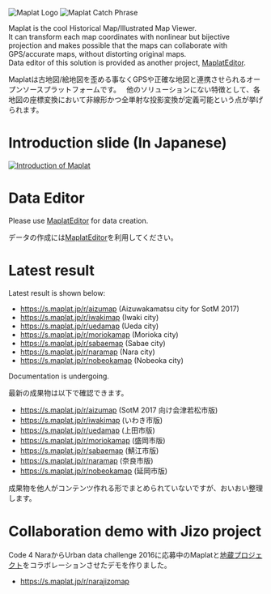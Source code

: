 ![Maplat Logo](https://code4nara.github.io/Maplat/page_imgs/maplat.png)
![Maplat Catch Phrase](https://code4nara.github.io/Maplat/page_imgs/bijective.png)

Maplat is the cool Historical Map/Illustrated Map Viewer.  
It can transform each map coordinates with nonlinear but bijective projection and makes possible that the maps can collaborate with GPS/accurate maps, without distorting original maps.  
Data editor of this solution is provided as another project, [MaplatEditor](https://github.com/code4nara/MaplatEditor/).

Maplatは古地図/絵地図を歪める事なくGPSや正確な地図と連携させられるオープンソースプラットフォームです。  
他のソリューションにない特徴として、各地図の座標変換において非線形かつ全単射な投影変換が定義可能という点が挙げられます。

# Introduction slide (In Japanese)
<a href="https://www.slideshare.net/kokogiko/maplat-historical-maps-viewer-guarantees-nonlinear-bijective-projection">![Introduction of Maplat](https://code4nara.github.io/Maplat/page_imgs/maplat_slide.png)</a>

# Data Editor
Please use [MaplatEditor](https://github.com/code4nara/MaplatEditor/) for data creation.

データの作成には[MaplatEditor](https://github.com/code4nara/MaplatEditor/)を利用してください。

# Latest result
Latest result is shown below:
* https://s.maplat.jp/r/aizumap (Aizuwakamatsu city for SotM 2017)
* https://s.maplat.jp/r/iwakimap (Iwaki city)
* https://s.maplat.jp/r/uedamap (Ueda city)
* https://s.maplat.jp/r/moriokamap (Morioka city)
* https://s.maplat.jp/r/sabaemap (Sabae city)
* https://s.maplat.jp/r/naramap (Nara city)
* https://s.maplat.jp/r/nobeokamap (Nobeoka city)

Documentation is undergoing.

最新の成果物は以下で確認できます。
* https://s.maplat.jp/r/aizumap (SotM 2017 向け会津若松市版)
* https://s.maplat.jp/r/iwakimap (いわき市版)
* https://s.maplat.jp/r/uedamap (上田市版)
* https://s.maplat.jp/r/moriokamap (盛岡市版)
* https://s.maplat.jp/r/sabaemap (鯖江市版)
* https://s.maplat.jp/r/naramap (奈良市版)
* https://s.maplat.jp/r/nobeokamap (延岡市版)

成果物を他人がコンテンツ作れる形でまとめられていないですが、おいおい整理します。

# Collaboration demo with Jizo project
Code 4 NaraからUrban data challenge 2016に応募中のMaplatと[地蔵プロジェクト](https://github.com/code4nara/JizoProject/wiki)をコラボレーションさせたデモを作りました。
* https://s.maplat.jp/r/narajizomap
